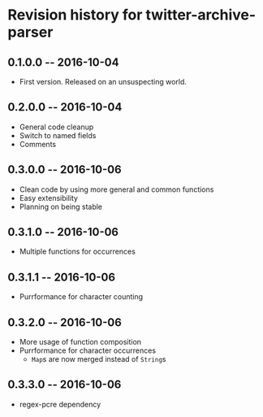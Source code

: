 # Revision history for twitter-archive-parser

## 0.1.0.0  -- 2016-10-04

* First version. Released on an unsuspecting world.

## 0.2.0.0  -- 2016-10-04

* General code cleanup
* Switch to named fields
* Comments

## 0.3.0.0  -- 2016-10-06

* Clean code by using more general and common functions
* Easy extensibility
* Planning on being stable

## 0.3.1.0  -- 2016-10-06

* Multiple functions for occurrences

## 0.3.1.1  -- 2016-10-06

* Purrformance for character counting

## 0.3.2.0  -- 2016-10-06

* More usage of function composition
* Purrformance for character occurrences
	* `Map`s are now merged instead of `String`s

## 0.3.3.0  -- 2016-10-06

* regex-pcre dependency

